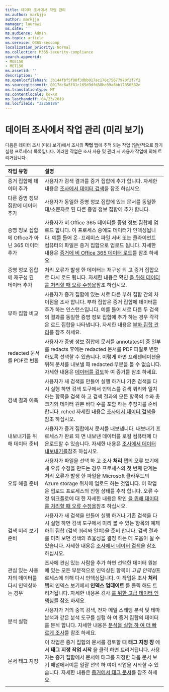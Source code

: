 ```yaml
---
title: 데이터 조사에서 작업 관리
ms.author: markjjo
author: markjjo
manager: laurawi
ms.date: ''
ms.audience: Admin
ms.topic: article
ms.service: O365-seccomp
localization_priority: Normal
ms.collection: M365-security-compliance
search.appverid:
- MOE150
- MET150
ms.assetid: ''
description: ''
ms.openlocfilehash: 3b144fbf5f00f3dbb017ac176c75677970f2f7f2
ms.sourcegitcommit: 0017dc6a5f81c165d9dfd88be39a6bb17856582e
ms.translationtype: MT
ms.contentlocale: ko-KR
ms.lasthandoff: 04/23/2019
ms.locfileid: "32258186"
---
```

# <a name="manage-jobs-in-data-investigations-preview"></a>데이터 조사에서 작업 관리 (미리 보기)

다음은 데이터 조사 (미리 보기)에서 조사의 **작업** 탭에 추적 되는 작업 (일반적으로 장기 실행 프로세스) 목록입니다. 이러한 작업은 조사 사용 및 관리 시 사용자 작업에 의해 트리거됩니다.

| 작업 유형           | 설명     |
| :----------------- | :----------     |
|증거 집합에 데이터 추가 | 사용자가 검색 결과를 증거 집합에 추가 합니다.  자세한 내용은 [조사에서 데이터 검색](search-for-data.md)을 참조 하십시오. |
|다른 증명 정보 집합에 데이터 추가 | 사용자가 동일한 증명 정보 집합에 있는 문서를 동일한 대/소문자로 된 다른 증명 정보 집합에 추가 합니다.|
|증명 정보 집합에 Office가 아닌 365 데이터 추가 | 사용자가 비 Office 365 데이터를 증명 정보 집합에 업로드 합니다. 이 프로세스 중에도 데이터가 인덱싱됩니다. 예를 들어 온-프레미스 파일 서버 또는 클라이언트 컴퓨터의 파일은 증거 집합으로 업로드 됩니다. 자세한 내용은 [증거에 비 Office 365 데이터 로드](load-non-office365-data.md)를 참조 하세요.| 
|증명 정보 집합에 재구성 된 데이터 추가 | 처리 오류가 발생 한 데이터는 재구성 되 고 증거 집합으로 다시 로드 됩니다. 자세한 내용은 확인 [을 위해 데이터를 처리할 때 오류 수정을](error-remediation.md)참조 하십시오. | 
|부하 집합 비교 | 사용자가 증거 집합에 있는 서로 다른 부하 집합 간의 차이점을 조사 합니다. 부하 집합은 증거 집합에 데이터를 추가 하는 인스턴스입니다. 예를 들어 서로 다른 두 검색의 결과를 동일한 증명 정보 집합에 추가 하는 경우 각각은 로드 집합을 나타냅니다. 자세한 내용은 [부하 집합 관리](manage-load-sets.md)를 참조 하세요. |
|redacted 문서를 PDF로 변환|사용자가 증명 정보 집합에 문서를 annotates이 중 일부를 redacts 후에는 redacted 문서를 PDF 파일로 변환 하도록 선택할 수 있습니다. 이렇게 하면 프레젠테이션을 위해 문서를 내보낼 때 redacted 부분을 볼 수 없습니다. 자세한 내용은 [데이터를 검토](review-data-in-evidence.md)하 여 증거를 참조 하세요. |
|검색 결과 예측 | 사용자가 새 검색을 만들어 실행 하거나 기존 검색을 다시 실행 하면 검색 도구에서 인덱스를 검색 쿼리와 일치 하는 항목을 검색 하 고 검색 결과의 모든 항목의 수와 총 크기와 데이터 원본 바다 수를 포함 하는 추정치를 준비 합니다. rched  자세한 내용은 [조사에서 데이터 검색](search-for-data.md)을 참조 하십시오. | 
|내보내기를 위해 데이터 준비 | 사용자가 증거 집합에서 문서를 내보냅니다. 내보내기 프로세스가 완료 되 면 내보낸 데이터를 로컬 컴퓨터에 다운로드할 수 있습니다. 자세한 내용은 [조사에서 데이터 내보내기를](export-data.md)참조 하십시오. | 
|오류 해결 준비 |사용자가 파일을 선택 하 고 조사 **처리** 탭의 오류 보기에 새 오류 수정을 만드는 경우 프로세스의 첫 번째 단계는 처리 오류가 발생 한 파일을 Microsoft 클라우드의 Azure storage 위치에 업로드 하는 것입니다. 이 작업은 업로드 프로세스의 진행 상태를 추적 합니다. 오류 수정 워크플로에 대 한 자세한 내용은 확인 [을 위해 데이터를 처리할 때 오류 수정을](error-remediation.md)참조 하십시오.| 
|검색 미리 보기 준비 | 사용자가 새 검색을 만들어 실행 하거나 기존 검색을 다시 실행 하면 검색 도구에서 미리 볼 수 있는 항목의 예제 하위 집합 (검색 쿼리와 일치)을 준비 합니다. 검색 결과를 미리 보면 검색의 효율성을 결정 하는 데 도움이 될 수 있습니다.  자세한 내용은 [조사에서 데이터 검색](search-for-data.md)을 참조 하십시오. | 
|관심 있는 사용자의 데이터를 다시 인덱싱하는 경우 | 조사에 관심 있는 사람을 추가 하면 선택한 데이터 원본에 있는 모든 부분적으로 인덱싱된 항목이 *고급 인덱싱*프로세스에 의해 다시 인덱싱됩니다. 이 작업은 조사 **처리** 탭의 인덱스 보기에서 **인덱스 업데이트** 를 클릭 해도 트리거됩니다. 자세한 내용은 검사 [를 위한 고급 데이터 인덱싱](index-data-people-of-interest.md)를 참조 하세요.
|분석 실행 | 사용자가 거의 중복 검색, 전자 메일 스레딩 분석 및 테마 분석과 같은 분석 도구를 실행 하 여 증거 집합의 데이터를 분석 합니다. 자세한 내용은 [분석을 실행 하 여 더 빠르게 조사](run-analytics-to-investigate-faster.md)를 참조 하세요. | 
|문서 태그 지정 | 이 작업은 증거 집합의 문서를 검토할 때 **태그 지정 창** 에서 **태그 지정 작업 시작** 을 클릭 하면 트리거됩니다. 사용자는 증거 집합에서 문서에 태그를 지정한 다음 문서 보기 패널에서이를 일괄 선택 하 여이 작업을 시작할 수 있습니다. 자세한 내용은 [증거에서 태그 문서](tag-documents.md)를 참조 하세요. | 
|||
